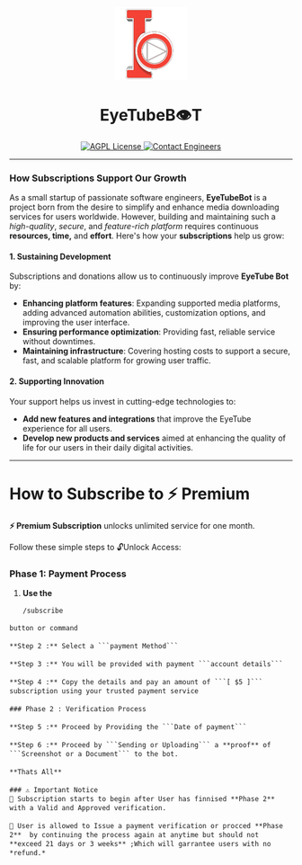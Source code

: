 <p align="center">
  <a href="https://t.me/EyeTubeAiBot">
    <img src="https://github.com/Mickekofi/EyeTubeBot/blob/master/logo.png" alt="Logo" width="130">
  </a>
  <h1 align="center"><strong>EyeTubeB👁T</strong></h1>
  <p align="center">
    <a href="http://www.gnu.org/licenses/agpl-3.0">
      <img src="https://img.shields.io/badge/license-AGPL-blue.svg" alt="AGPL License">
    </a>
    <a href="https://wa.me/233505994829?text=*EyeTubeB👁t_From_Github_User_💬Message_:*%20">
      <img src="https://img.shields.io/badge/Contact-Engineers-red.svg" alt="Contact Engineers">
    </a>
  </p>
</p>

---

### How Subscriptions Support Our Growth

As a small startup of passionate software engineers, **EyeTubeBot** is a project born from the desire to simplify and enhance media downloading services for users worldwide. However, building and maintaining such a *high-quality*, *secure*, and *feature-rich platform* requires continuous **resources, time,** and **effort**. Here's how your **subscriptions** help us grow:

#### 1. Sustaining Development

Subscriptions and donations allow us to continuously improve **EyeTube Bot** by:

- **Enhancing platform features**: Expanding supported media platforms, adding advanced automation abilities, customization options, and improving the user interface.
- **Ensuring performance optimization**: Providing fast, reliable service without downtimes.
- **Maintaining infrastructure**: Covering hosting costs to support a secure, fast, and scalable platform for growing user traffic.

#### 2. Supporting Innovation

Your support helps us invest in cutting-edge technologies to:

- **Add new features and integrations** that improve the EyeTube experience for all users.
- **Develop new products and services** aimed at enhancing the quality of life for our users in their daily digital activities.

---

# How to Subscribe to ⚡️ Premium

**⚡️ Premium Subscription** unlocks unlimited service for one month.

Follow these simple steps to 🔓Unlock Access:

### Phase 1: Payment Process

1. **Use the**
   ```bash
   /subscribe
```
button or command

**Step 2 :** Select a ```payment Method```

**Step 3 :** You will be provided with payment ```account details```

**Step 4 :** Copy the details and pay an amount of ```[ $5 ]``` subscription using your trusted payment service

### Phase 2 : Verification Process

**Step 5 :** Proceed by Providing the ```Date of payment```

**Step 6 :** Proceed by ```Sending or Uploading``` a **proof** of ```Screenshot or a Document``` to the bot.

**Thats All**

### ⚠️ Important Notice 
📌 Subscription starts to begin after User has finnised **Phase 2** with a Valid and Approved verification.

📌 User is allowed to Issue a payment verification or procced **Phase 2**  by continuing the process again at anytime but should not **exceed 21 days or 3 weeks** ;Which will garrantee users with no *refund.*